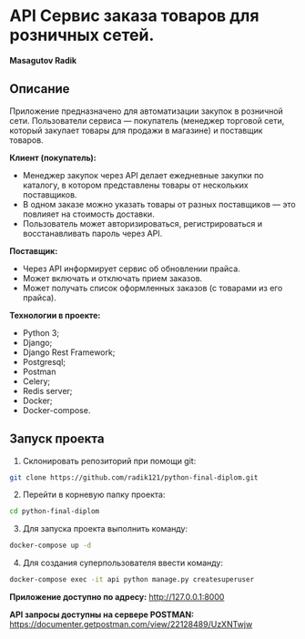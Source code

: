 # API Сервис заказа товаров для розничных сетей.
**Masagutov Radik**

## Описание

Приложение предназначено для автоматизации закупок в розничной сети. Пользователи сервиса — покупатель (менеджер торговой сети, который закупает товары для продажи в магазине) и поставщик товаров.

**Клиент (покупатель):**

- Менеджер закупок через API делает ежедневные закупки по каталогу, в котором
  представлены товары от нескольких поставщиков.
- В одном заказе можно указать товары от разных поставщиков — это
  повлияет на стоимость доставки.
- Пользователь может авторизироваться, регистрироваться и восстанавливать пароль через API.
    
**Поставщик:**

- Через API информирует сервис об обновлении прайса.
- Может включать и отключать прием заказов.
- Может получать список оформленных заказов (с товарами из его прайса).


**Технологии в проекте:**
* Рython 3;
* Django;
* Django Rest Framework;
* Postgresql;
* Postman
* Celery;
* Redis server;
* Docker;
* Docker-compose.

## Запуск проекта

1. Склонировать репозиторий при помощи git:
```bash
git clone https://github.com/radik121/python-final-diplom.git
```

2. Перейти в корневую папку проекта:
```bash
cd python-final-diplom
```

3. Для запуска проекта выполнить команду:
```bash
docker-compose up -d
```

4. Для создания суперпользователя ввести команду:
```bash
docker-compose exec -it api python manage.py createsuperuser
```

**Приложение доступно по адресу:** http://127.0.0.1:8000

**API запросы доступны на сервере POSTMAN:** https://documenter.getpostman.com/view/22128489/UzXNTwjw

